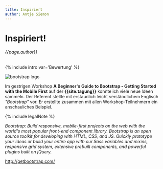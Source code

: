 ```yaml
---
title: Inspiriert
author: Antje Siemon
---
```


# Inspiriert!
###### {{page.author}}

{% include intro var='Bewertung' %}

![bootstrap logo](http://getbootstrap.com/assets/img/bootstrap-stack.png)

Im gestrigen Workshop **A Beginner's Guide to Bootstrap - Getting Started with the Mobile First** auf der **{{site.tagung}}** konnte ich viele neue Ideen sammeln. Der Referent stellte mit erstaunlich leicht verständlichem Englisch *"Bootstrap"* vor. Er erstellte zusammen mit allen Workshop-Teilnehmern ein anschauliches Beispiel.

{% include legalNote %}


*Bootstrap: Build responsive, mobile-first projects on the web with the world's most popular front-end component library. Bootstrap is an open source toolkit for developing with HTML, CSS, and JS. Quickly prototype your ideas or build your entire app with our Sass variables and mixins, responsive grid system, extensive prebuilt components, and powerful plugins built on jQuery.*

http://getbootstrap.com/
